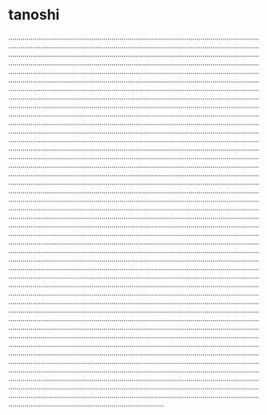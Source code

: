 # tanoshi
.................................................................................................................................................................................................................................................................................................................................................................................................................................................................................................................................................................................................................................................................................................................................................................................................................................................................................................................................................................................................................................................................................................................................................................................................................................................................................................................................................................................................................................................................................................................................................................................................................................................................................................................................................................................................................................................................................................................................................................................................................................................................................................................................................................................................................................................................................................................................................................................................................................................................................................................................................................................................................................................................................................................................................................................................................................................................................................................................................................................................................................................................................................................................................................................................................................................................................................................................................................................................................................................................................................................................................................................................................................................................................................................................................................................................................................................................................................................................................................................................................................................................................................................................................................................................................................................................................................................................................................................................................................................................................................................................................................................................................................................................................................................................................................................................................................................................................................................................................................................................................................................................................................................................................................................................................................................................................................................................................................................................................................................................................................................................................................................................................................